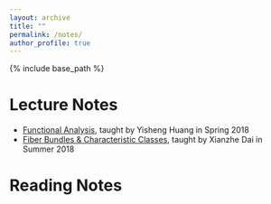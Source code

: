 ```yaml
---
layout: archive
title: ""
permalink: /notes/
author_profile: true
---
```


{% include base_path %}

Lecture Notes
======
* [Functional Analysis](http://Hao-Xiao.github.io/files/FA.pdf), taught by Yisheng Huang in Spring 2018
* [Fiber Bundles & Characteristic Classes](http://Hao-Xiao.github.io/files/FC.pdf), taught by Xianzhe Dai in Summer 2018

Reading Notes
======
